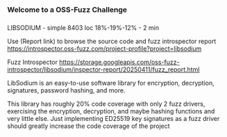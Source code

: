###
### Welcome to a OSS-Fuzz Challenge
###

LIBSODIUM - simple 8403 loc 18%-19%-12% - 2 min

Use (Report link) to browse the source code and fuzz introspector report https://introspector.oss-fuzz.com/project-profile?project=libsodium
       
Fuzz Introspector
https://storage.googleapis.com/oss-fuzz-introspector/libsodium/inspector-report/20250411/fuzz_report.html

LibSodium is an easy-to-use software library for encryption, decryption, signatures, password hashing, and more. 

This library has roughly 20% code coverage with only 2 fuzz drivers, exercising the encryption, decryption, and maybe hashing functions and very little else.  Just implementing ED25519 key signatures as a fuzz driver should greatly increase the code coverage of the project